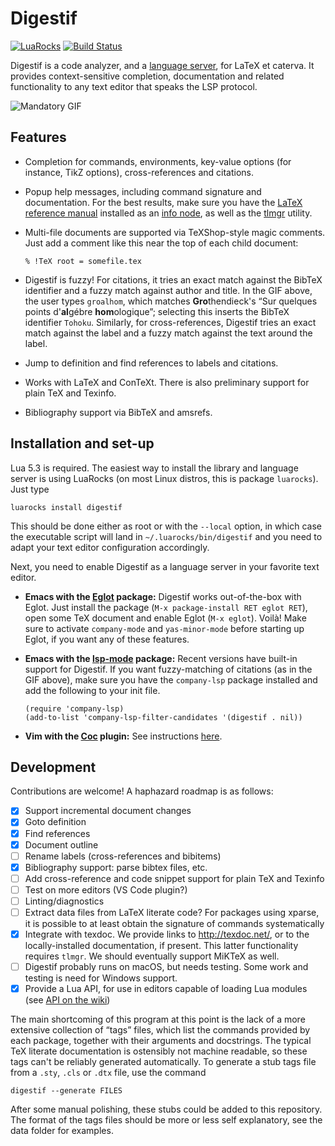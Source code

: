 Digestif
========

[![LuaRocks](https://img.shields.io/luarocks/v/astoff/digestif.svg)](https://luarocks.org/modules/astoff/digestif)
[![Build Status](https://travis-ci.com/astoff/digestif.svg?branch=master)](https://travis-ci.com/astoff/digestif)

Digestif is a code analyzer, and a [language server][lsp], for LaTeX
et caterva.  It provides context-sensitive completion, documentation
and related functionality to any text editor that speaks the LSP
protocol.

![Mandatory GIF][gif]

Features
--------

- Completion for commands, environments, key-value options (for
  instance, TikZ options), cross-references and citations.

- Popup help messages, including command signature and documentation.
  For the best results, make sure you have the [LaTeX reference
  manual][latexref] installed as an [info node][info-issues], as well
  as the [tlmgr] utility.

- Multi-file documents are supported via TeXShop-style magic comments.
  Just add a comment like this near the top of each child document:

  ```
  % !TeX root = somefile.tex
  ```

- Digestif is fuzzy!  For citations, it tries an exact match against
  the BibTeX identifier and a fuzzy match against author and title.
  In the GIF above, the user types `groalhom`, which matches
  **Gro**thendieck's “Sur quelques points d'**al**gébre
  **hom**ologique”; selecting this inserts the BibTeX identifier
  `Tohoku`.  Similarly, for cross-references, Digestif tries an exact
  match against the label and a fuzzy match against the text around
  the label.

- Jump to definition and find references to labels and citations.

- Works with LaTeX and ConTeXt.  There is also preliminary support for
  plain TeX and Texinfo.

- Bibliography support via BibTeX and amsrefs.

Installation and set-up
-----------------------

Lua 5.3 is required.  The easiest way to install the library and
language server is using LuaRocks (on most Linux distros, this is
package `luarocks`).  Just type

``` shell
luarocks install digestif
```

This should be done either as root or with the `--local` option, in
which case the executable script will land in
`~/.luarocks/bin/digestif` and you need to adapt your text editor
configuration accordingly.

Next, you need to enable Digestif as a language server in your
favorite text editor.

- **Emacs with the [Eglot] package:** Digestif works out-of-the-box
  with Eglot.  Just install the package (`M-x package-install RET
  eglot RET`), open some TeX document and enable Eglot (`M-x eglot`).
  Voilà!  Make sure to activate `company-mode` and `yas-minor-mode`
  before starting up Eglot, if you want any of these features.

- **Emacs with the [lsp-mode] package:** Recent versions have built-in
  support for Digestif.  If you want fuzzy-matching of citations (as
  in the GIF above), make sure you have the `company-lsp` package
  installed and add the following to your init file.

  ``` emacs-lisp
  (require 'company-lsp)
  (add-to-list 'company-lsp-filter-candidates '(digestif . nil))
  ```

- **Vim with the [Coc] plugin:** See instructions
  [here](https://github.com/neoclide/coc.nvim/wiki/Language-servers#latex).

Development
-----------

Contributions are welcome!  A haphazard roadmap is as follows:

- [x] Support incremental document changes
- [x] Goto definition
- [x] Find references
- [X] Document outline
- [ ] Rename labels (cross-references and bibitems)
- [x] Bibliography support: parse bibtex files, etc.
- [ ] Add cross-reference and code snippet support for plain TeX and
  Texinfo
- [ ] Test on more editors (VS Code plugin?)
- [ ] Linting/diagnostics
- [ ] Extract data files from LaTeX literate code?  For packages using
      xparse, it is possible to at least obtain the signature of
      commands systematically
- [X] Integrate with texdoc.  We provide links to
      <http://texdoc.net/>, or to the locally-installed documentation,
      if present.  This latter functionality requires `tlmgr`.  We
      should eventually support MiKTeX as well.
- [ ] Digestif probably runs on macOS, but needs testing.  Some work
      and testing is need for Windows support.
- [X] Provide a Lua API, for use in editors capable of loading Lua
      modules (see [API on the wiki][api])

The main shortcoming of this program at this point is the lack of a
more extensive collection of “tags” files, which list the commands
provided by each package, together with their arguments and
docstrings.  The typical TeX literate documentation is ostensibly not
machine readable, so these tags can't be reliably generated
automatically.  To generate a stub tags file from a `.sty`, `.cls` or
`.dtx` file, use the command

```
digestif --generate FILES
```

After some manual polishing, these stubs could be added to this
repository.  The format of the tags files should be more or less self
explanatory, see the data folder for examples.

[gif]: https://user-images.githubusercontent.com/6500902/70077785-c5f27100-1601-11ea-9cfb-6e7ebd3c61ae.gif
[info-issues]: https://github.com/astoff/digestif/wiki/Common-installation-issues#info-nodes
[installation-issues]: https://github.com/astoff/digestif/wiki/Common-installation-issues
[coc]: https://github.com/neoclide/coc.nvim
[eglot]: https://github.com/joaotavora/eglot
[latexref]: https://latexref.xyz/
[lsp-mode]: https://github.com/emacs-lsp/lsp-mode
[lsp]: https://microsoft.github.io/language-server-protocol/
[api]: https://github.com/astoff/digestif/wiki/API
[tlmgr]: https://www.tug.org/texlive/tlmgr.html
